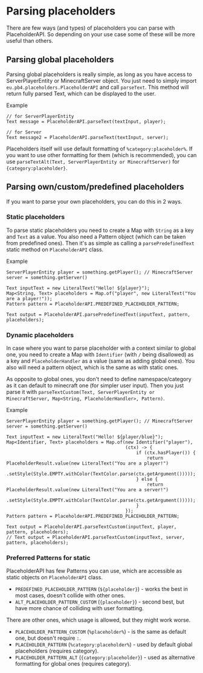 # Parsing placeholders
There are few ways (and types) of placeholders you can parse with PlaceholderAPI. 
So depending on your use case some of these will be more useful than others.

## Parsing global placeholders
Parsing global placeholders is really simple, as long as you have access to ServerPlayerEntity
or MinecraftServer object. You just need to simply import `eu.pb4.placeholders.PlaceholderAPI` and call
`parseText`. This method will return fully parsed Text, which can be displayed to the user.

Example
```
// for ServerPlayerEntity
Text message = PlaceholderAPI.parseText(textInput, player);

// for Server
Text message2 = PlaceholderAPI.parseText(textInput, server);
```

Placeholders itself will use default formatting of `%category:placeholder%`. 
If you want to use other formatting for them (which is recommended), you can use
`parseTextAlt(Text, ServerPlayerEntity or MinecraftServer)` for `{category:placeholder}`.

## Parsing own/custom/predefined placeholders
If you want to parse your own placeholders, you can do this in 2 ways.

### Static placeholders
To parse static placeholders you need to create a Map with `String` as a key and `Text` as a value.
You also need a Pattern object (which can be taken from predefined ones). Then it's as simple as calling 
a `parsePredefinedText` static method on `PlaceholderAPI` class.

Example
```
ServerPlayerEntity player = something.getPlayer(); // MinecraftServer server = something.getServer()

Text inputText = new LiteralText("Hello! ${player}");
Map<String, Text> placeholders = Map.of("player", new LiteralText("You are a player!"));
Pattern pattern = PlaceholderAPI.PREDEFINED_PLACEHOLDER_PATTERN;

Text output = PlaceholderAPI.parsePredefinedText(inputText, pattern, placeholders);
```

### Dynamic placeholders
In case where you want to parse placeholder with a context similar to global one, you need to
create a Map with `Identifier` (with `/` being disallowed) as a key and `PlaceholderHandler` as a value (same as adding global ones).
You also will need a pattern object, which is the same as with static ones.

As opposite to global ones, you don't need to define namespace/category as it can default to minecraft one (for simpler user input).
Then you just parse it with `parseTextCustom(Text, ServerPlayerEntity or MinecraftServer, Map<String, PlaceholderHandler>, Pattern)`.

Example
```
ServerPlayerEntity player = something.getPlayer(); // MinecraftServer server = something.getServer()

Text inputText = new LiteralText("Hello! ${player/blue}");
Map<Identifier, Text> placeholders = Map.of(new Identifier("player"), 
                                            (ctx) -> {
                                                if (ctx.hasPlayer()) {
                                                    return PlaceholderResult.value(new LiteralText("You are a player!")
                                                                             .setStyle(Style.EMPTY.withColor(TextColor.parse(ctx.getArgument()))));
                                                } else {
                                                    return PlaceholderResult.value(new LiteralText("You are a server!")
                                                                             .setStyle(Style.EMPTY.withColor(TextColor.parse(ctx.getArgument()))));
                                                }
                                            });
Pattern pattern = PlaceholderAPI.PREDEFINED_PLACEHOLDER_PATTERN;

Text output = PlaceholderAPI.parseTextCustom(inputText, player, pattern, placeholders);
// Text output = PlaceholderAPI.parseTextCustom(inputText, server, pattern, placeholders);
```

### Preferred Patterns for static
PlaceholderAPI has few Patterns you can use, which are accessible as static objects on `PlaceholderAPI` class.

* `PREDEFINED_PLACEHOLDER_PATTERN` (`${placeholder}`) - works the best in most cases, doesn't collide with other ones.
* `ALT_PLACEHOLDER_PATTERN_CUSTOM` (`{placeholder}`) - second best, but have more chance of colliding with user formatting.

There are other ones, which usage is allowed, but they might work worse.

* `PLACEHOLDER_PATTERN_CUSTOM` (`%placeholder%`) - is the same as default one, but doesn't require `:`.
* `PLACEHOLDER_PATTERN` (`%category:placeholder%`) - used by default global placeholders (requires category).
* `PLACEHOLDER_PATTERN_ALT` (`{category:placeholder}`) - used as alternative formatting for global ones (requires category).

